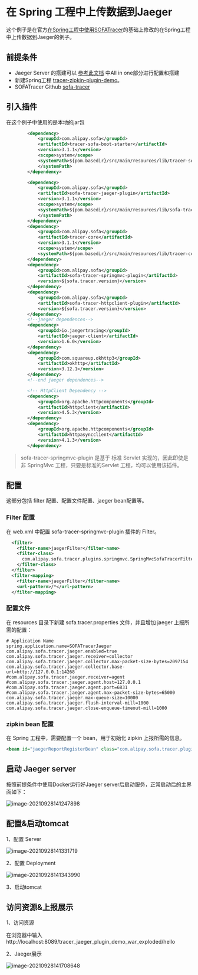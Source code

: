 # 在 Spring 工程中上传数据到Jaeger

这个例子是在官方[在Spring工程中使用SOFATracer](https://github.com/glmapper/tracer-zipkin-plugin-demo)的基础上修改的在Spring工程中上传数据到Jaeger的例子。

## 前提条件

* Jaeger Server 的搭建可以 [参考此文档](https://www.jaegertracing.io/docs/1.26/getting-started/) 中All in one部分进行配置和搭建
* 新建Spring工程  [tracer-zipkin-plugin-demo](https://github.com/glmapper/tracer-zipkin-plugin-demo/tree/master)。
* SOFATracer Github [ sofa-tracer ](https://github.com/alipay/sofa-tracer)

##  引入插件

在这个例子中使用的是本地的jar包

```xml
        <dependency>
            <groupId>com.alipay.sofa</groupId>
            <artifactId>tracer-sofa-boot-starter</artifactId>
            <version>3.1.1</version>
            <scope>system</scope>
            <systemPath>${pom.basedir}/src/main/resources/lib/tracer-sofa-boot-starter-3.1.1.jar
            </systemPath>
        </dependency>

        <dependency>
            <groupId>com.alipay.sofa</groupId>
            <artifactId>sofa-tracer-jaeger-plugin</artifactId>
            <version>3.1.1</version>
            <scope>system</scope>
            <systemPath>${pom.basedir}/src/main/resources/lib/sofa-tracer-jaeger-plugin-3.1.1.jar
            </systemPath>
        </dependency>
        <dependency>
            <groupId>com.alipay.sofa</groupId>
            <artifactId>tracer-core</artifactId>
            <version>3.1.1</version>
            <scope>system</scope>
            <systemPath>${pom.basedir}/src/main/resources/lib/tracer-core-3.1.1.jar</systemPath>
        </dependency>
        <dependency>
            <groupId>com.alipay.sofa</groupId>
            <artifactId>sofa-tracer-springmvc-plugin</artifactId>
            <version>${sofa.tracer.version}</version>
        </dependency>
        <dependency>
            <groupId>com.alipay.sofa</groupId>
            <artifactId>sofa-tracer-httpclient-plugin</artifactId>
            <version>${sofa.tracer.version}</version>
        </dependency>
        <!--jaeger dependences-->
        <dependency>
            <groupId>io.jaegertracing</groupId>
            <artifactId>jaeger-client</artifactId>
            <version>1.6.0</version>
        </dependency>
        <dependency>
            <groupId>com.squareup.okhttp3</groupId>
            <artifactId>okhttp</artifactId>
            <version>3.12.1</version>
        </dependency>
        <!--end jaeger dependences-->

        <!-- HttpClient Dependency -->
        <dependency>
            <groupId>org.apache.httpcomponents</groupId>
            <artifactId>httpclient</artifactId>
            <version>4.5.3</version>
        </dependency>
        <dependency>
            <groupId>org.apache.httpcomponents</groupId>
            <artifactId>httpasyncclient</artifactId>
            <version>4.1.3</version>
        </dependency>
```

> sofa-tracer-springmvc-plugin 是基于 标准 Servlet 实现的，因此即使是非 SpringMvc 工程，只要是标准的Servlet 工程，均可以使用该插件。


## 配置

这部分包括 filter 配置、配置文件配置、jaeger bean配置等。

### Filter 配置

在 web.xml 中配置 sofa-tracer-springmvc-plugin 插件的 Filter。 

```xml
  <filter>
    <filter-name>jaegerFilter</filter-name>
    <filter-class>
      com.alipay.sofa.tracer.plugins.springmvc.SpringMvcSofaTracerFilter
    </filter-class>
  </filter>
  <filter-mapping>
    <filter-name>jaegerFilter</filter-name>
    <url-pattern>/*</url-pattern>
  </filter-mapping>
```

### 配置文件

在 resources 目录下新建 sofa.tracer.properties 文件，并且增加 jaeger 上报所需的配置：

```properties
# Application Name
spring.application.name=SOFATracerJaeger
com.alipay.sofa.tracer.jaeger.enabled=true
com.alipay.sofa.tracer.jaeger.receiver=collector
com.alipay.sofa.tracer.jaeger.collector.max-packet-size-bytes=2097154
com.alipay.sofa.tracer.jaeger.collector.base-url=http://127.0.0.1:14268
#com.alipay.sofa.tracer.jaeger.receiver=agent
#com.alipay.sofa.tracer.jaeger.agent.host=127.0.0.1
#com.alipay.sofa.tracer.jaeger.agent.port=6831
#com.alipay.sofa.tracer.jaeger.agent.max-packet-size-bytes=65000
com.alipay.sofa.tracer.jaeger.max-queue-size=10000
com.alipay.sofa.tracer.jaeger.flush-interval-mill=1000
com.alipay.sofa.tracer.jaeger.close-enqueue-timeout-mill=1000
```

### zipkin bean 配置

在 Spring 工程中，需要配置一个 bean，用于初始化 zipkin 上报所需的信息。

```xml
<bean id="jaegerReportRegisterBean" class="com.alipay.sofa.tracer.plugins.jaeger.initialize.JaegerReportRegisterBean"/>
```



## 启动 Jaeger server

按照前提条件中使用Docker运行好Jaeger server后启动服务，正常启动后的主界面如下：

![image-20210928141247898](https://gitee.com/whutzhaochen/markdown/raw/master/img/20210928141732.png)



## 配置&启动tomcat

1、配置 Server

![image-20210928141331719](https://gitee.com/whutzhaochen/markdown/raw/master/img/20210928141748.png)

2、配置 Deployment

![image-20210928141343990](https://gitee.com/whutzhaochen/markdown/raw/master/img/20210928141745.png)

3、启动tomcat


## 访问资源&上报展示

1、访问资源

在浏览器中输入http://localhost:8089/tracer_jaeger_plugin_demo_war_exploded/hello

2、Jaeger展示

![image-20210928141708648](https://gitee.com/whutzhaochen/markdown/raw/master/img/20210928141741.png)
